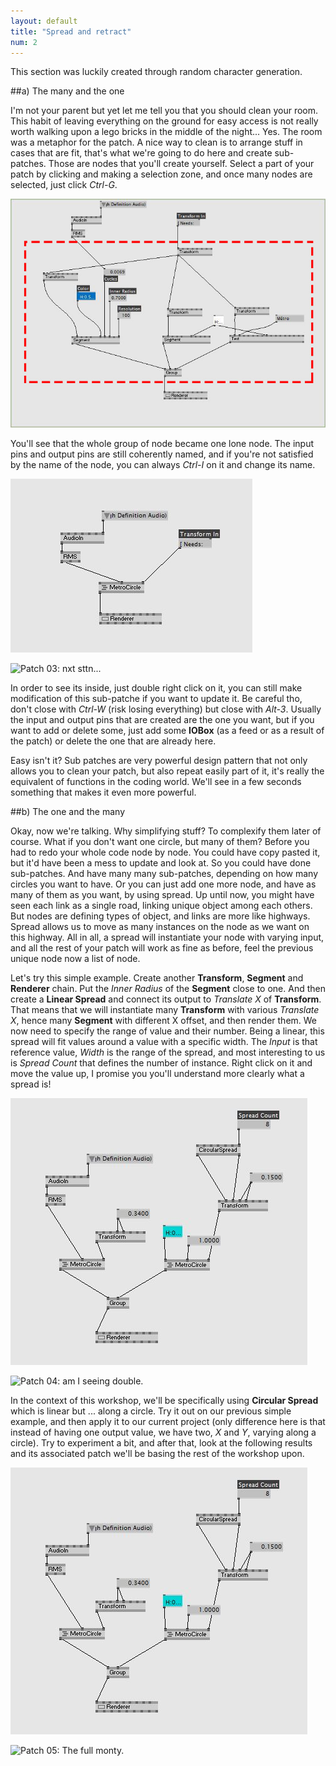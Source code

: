 ```yaml
---
layout: default
title: "Spread and retract"
num: 2
---
```


This section was luckily created through random character generation. 

##a) The many and the one

I'm not your parent but yet let me tell you that you should clean your room. This habit of leaving everything on the ground for easy access is not really worth walking upon a lego bricks in the middle of the night... Yes. The room was a metaphor for the patch. A nice way to clean is to arrange stuff in cases that are fit, that's what we're going to do here and create sub-patches. Those are nodes that you'll create yourself. Select a part of your patch by clicking and making a selection zone, and once many nodes are selected, just click *Ctrl-G*.

![](assets/Ex04-01.JPG)

You'll see that the whole group of node became one lone node. The input pins and output pins are still coherently named, and if you're not satisfied by the name of the node, you can always *Ctrl-I* on it and change its name.

![](assets/Ex04-03.JPG)

![Patch 03: nxt sttn...](assets/Ex04.v4p)

In order to see its inside, just double right click on it, you can still make modification of this sub-patche if you want to update it. Be careful tho, don't close with *Ctrl-W* (risk losing everything) but close with *Alt-3*. Usually the input and output pins that are created are the one you want, but if you want to add or delete some, just add some **IOBox** (as a feed or as a result of the patch) or delete the one that are already here.

Easy isn't it? Sub patches are very powerful design pattern that not only allows you to clean your patch, but also repeat easily part of it, it's really the equivalent of functions in the coding world. We'll see in a few seconds something that makes it even more powerful.

##b) The one and the many

Okay, now we're talking. Why simplifying stuff? To complexify them later of course. What if you don't want one circle, but many of them? Before you had to redo your whole code node by node. You could have copy pasted it, but it'd have been a mess to update and look at. So you could have done sub-patches. And have many many sub-patches, depending on how many circles you want to have. Or you can just add one more node, and have as many of them as you want, by using spread. Up until now, you might have seen each link as a single road, linking unique object among each others. But nodes are defining types of object, and links are more like highways. Spread allows us to move as many instances on the node as we want on this highway. All in all, a spread will instantiate your node with varying input, and all the rest of your patch will work as fine as before, feel the previous unique node now a list of node.

Let's try this simple example. Create another **Transform**, **Segment** and **Renderer** chain. Put the *Inner Radius* of the **Segment** close to one. And then create a **Linear Spread** and connect its output to *Translate X* of **Transform**. That means that we will instantiate many **Transform** with various *Translate X*, hence many **Segment** with different X offset, and then render them. We now need to specify the range of value and their number. Being a linear, this spread will fit values around a value with a specific width. The *Input* is that reference value, *Width* is the range of the spread, and most interesting to us is *Spread Count* that defines the number of instance. Right click on it and move the value up, I promise you you'll understand more clearly what a spread is! 

![](assets/Ex04-04.JPG)

![Patch 04: am I seeing double. ](assets/Ex04_01.v4p)

In the context of this workshop, we'll be specifically using **Circular Spread** which is linear but ... along a circle. Try it out on our previous simple example, and then apply it to our current project (only difference here is that instead of having one output value, we have two, *X* and *Y*, varying along a circle). Try to experiment a bit, and after that, look at the following results and its associated patch we'll be basing the rest of the workshop upon.

![](assets/Ex04-04.JPG)

![Patch 05: The full monty.](assets/Ex04_01.v4p)

